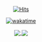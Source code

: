 <div align="center">

  [![Hits](https://hits.seeyoufarm.com/api/count/incr/badge.svg?url=https%3A%2F%2Fgithub.com%2Fmangpha&count_bg=%2379C83D&title_bg=%23555555&icon=&icon_color=%23E7E7E7&title=hits&edge_flat=false)](https://hits.seeyoufarm.com)
  
  [![wakatime](https://wakatime.com/badge/user/c947cb79-004b-42c8-8cb2-48ffeb0ed9f5.svg)](https://wakatime.com/@c947cb79-004b-42c8-8cb2-48ffeb0ed9f5)

  <a href="https://github.com/mangpha">
    <img align="center" src="https://github-readme-stats.vercel.app/api?username=Mangpha" />
  </a>
  <a href="https://github.com/mangpha">
    <img align="center" src="https://github-readme-stats.vercel.app/api/top-langs/?username=mangpha&layout=compact" />
  </a>


  
</div>

